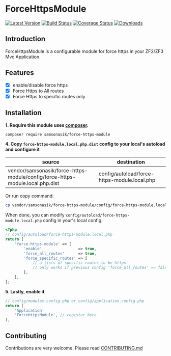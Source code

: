 ForceHttpsModule
================

[![Latest Version](https://img.shields.io/github/release/samsonasik/ForceHttpsModule.svg?style=flat-square)](https://github.com/samsonasik/ForceHttpsModule/releases)
[![Build Status](https://travis-ci.org/samsonasik/ForceHttpsModule.svg?branch=master)](https://travis-ci.org/samsonasik/ForceHttpsModule)
[![Coverage Status](https://coveralls.io/repos/github/samsonasik/ForceHttpsModule/badge.svg?branch=master)](https://coveralls.io/github/samsonasik/ForceHttpsModule?branch=master)
[![Downloads](https://img.shields.io/packagist/dt/samsonasik/force-https-module.svg?style=flat-square)](https://packagist.org/packages/samsonasik/force-https-module)

Introduction
------------

ForceHttpsModule is a configurable module for force https in your ZF2/ZF3 Mvc Application.

Features
--------

- [x] enable/disable force https
- [x] Force Https to All routes
- [x] Force Https to specific routes only

Installation
------------

**1. Require this module uses [composer](https://getcomposer.org/).**

```sh
composer require samsonasik/force-https-module
```

**4. Copy `force-https-module.local.php.dist` config to your local's autoload and configure it**

| source                                                                       | destination                                 |
|------------------------------------------------------------------------------|---------------------------------------------|
|  vendor/samsonasik/force-https-module/config/force-https-module.local.php.dist | config/autoload/force-https-module.local.php |

Or run copy command:

```sh
cp vendor/samsonasik/force-https-module/config/force-https-module.local.php.dist config/autoload/force-https-module.local.php
```

When done, you can modify `config/autoload/force-https-module.local.php` config in your's local config:

```php
<?php
// config/autoload/force-https-module.local.php
return [
    'force-https-module' => [
        'enable'                => true,
        'force_all_routes'      => true,
        'force_specific_routes' => [
            // a lists of specific routes to be https
            // only works if previous config 'force_all_routes' => false
        ],
    ],
];
```

**5. Lastly, enable it**
```php
// config/modules.config.php or config/application.config.php
return [
    'Application'
    'ForceHttpsModule', // register here
],
```


Contributing
------------
Contributions are very welcome. Please read [CONTRIBUTING.md](https://github.com/samsonasik/ForceHttpsModule/blob/master/CONTRIBUTING.md)
